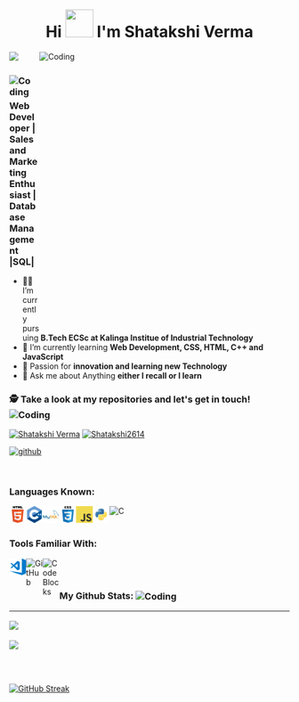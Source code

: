 <h1 align="center">Hi <img src="https://media3.giphy.com/media/Cmr1OMJ2FN0B2/giphy.gif?cid=ecf05e47gevsjg1quhdzo20yk2qaxl8j5h6tgvtjso4xp4sc&rid=giphy.gif&ct=g" width="50px" height="50"> I'm Shatakshi Verma</h1>
<img align="right" alt="Coding" width="450" height="500" src="https://media0.giphy.com/media/3ohhwJbytwUSJyvvHi/giphy.gif?cid=ecf05e47a9f7gh79ngbqvfdv9kd3o7gy2zaw3gbnndv1k9ru&rid=giphy.gif&ct=g">

![](https://komarev.com/ghpvc/?username=Shatakshi2614&color=yellow)
<h3> <img align="left" alt="Coding" width="45" height="45" src="https://media3.giphy.com/media/YFFGUPTPTRqIhwepA4/giphy.gif?cid=ecf05e47axda29lm4tp0hsiofk032f5n05y0qu1n4w0wib7x&rid=giphy.gif&ct=g"> Web Developer | Sales and Marketing Enthusiast | Database Management |SQL| </h3>



- 👨‍🏭 I’m currently pursuing **B.Tech ECSc at Kalinga Institue of Industrial Technology** 
- 🏫 I’m currently learning **Web Development, CSS, HTML, C++ 
     and JavaScript**
- 🥅 Passion for **innovation and learning new Technology**
- 💬 Ask me about Anything **either I recall or I learn**

### 🕵 Take a look at my repositories and let's get in touch! <img align="center" alt="Coding" width="60" height="45" src="https://raw.githubusercontent.com/ShahriarShafin/ShahriarShafin/main/Assets/handshake.gif">

<a href="https://www.linkedin.com/in/shatakshi-verma-b7044398/" target="blank"><img src="https://img.shields.io/badge/LinkedIn-0077B5?style=for-the-badge&logo=linkedin&logoColor=white" alt="Shatakshi Verma" /></a>
<a href="mailto:shatakshik91@gmail.com" target="_blank"><img src="https://img.shields.io/badge/Gmail-D14836?style=for-the-badge&logo=gmail&logoColor=white" alt="Shatakshi2614" /></a></p>
[<img src='https://img.icons8.com/nolan/64/github.png' alt='github' height='40'>](https://github.com/Shatakshi2614)


<br>

### Languages Known:


<img align="left" alt="HTML5" width="30px" src="https://raw.githubusercontent.com/github/explore/80688e429a7d4ef2fca1e82350fe8e3517d3494d/topics/html/html.png" />
<img align="left" alt="C++" width="30px" src="https://raw.githubusercontent.com/github/explore/80688e429a7d4ef2fca1e82350fe8e3517d3494d/topics/cpp/cpp.png" />
<img align="left" alt="MY SQL" width="30px" src="https://raw.githubusercontent.com/devicons/devicon/master/icons/mysql/mysql-original-wordmark.svg" />
<img align="left" alt="CSS3" width="30px" src="https://raw.githubusercontent.com/github/explore/80688e429a7d4ef2fca1e82350fe8e3517d3494d/topics/css/css.png" />
<img align="left" alt="JavaScript" width="30px" src="https://raw.githubusercontent.com/github/explore/80688e429a7d4ef2fca1e82350fe8e3517d3494d/topics/javascript/javascript.png" />
<img align="left" alt="Python" width="30px" src="https://raw.githubusercontent.com/github/explore/80688e429a7d4ef2fca1e82350fe8e3517d3494d/topics/python/python.png" />
<img align="left" alt="C" width="30px" src="https://upload.wikimedia.org/wikipedia/commons/thumb/1/18/C_Programming_Language.svg/1200px-C_Programming_Language.svg.png" />
<br>

<div>

<br>

</div>

### Tools Familiar With:
<img align="left" alt="Visual Studio Code" width="30px" src="https://raw.githubusercontent.com/github/explore/80688e429a7d4ef2fca1e82350fe8e3517d3494d/topics/visual-studio-code/visual-studio-code.png" />
<img align="left" alt="GitHub" width="30px" src="https://img.icons8.com/nolan/64/github.png" />
<img align="left" alt="CodeBlocks" width="30px" src="https://icon2.cleanpng.com/20180514/we/kisspng-code-blocks-integrated-development-environment-c-5af9eedfed4669.0618493515263290559719.jpg" />

<br><br>
### My Github Stats: <img align="center" alt="Coding" width="40" height="25" src="https://media4.giphy.com/media/dxn6fRlTIShoeBr69N/giphy.gif?cid=ecf05e47tzrpqckz7x24kizg6kdieg9idmlhw0mcplwfxj1a&rid=giphy.gif&ct=g%22%3E">

<hr/>

<a href="https://github.com/Shatakshi2614">
<img align="center" src="https://github-readme-stats.vercel.app/api?username=Shatakshi2614&show_icons=true&include_all_commits=true&theme=midnight-purple&count_private=true">
</a>
<br><br>
<a href="https://github.com/Shatakshi2614/github-readme-stats">
<img align="center" src="https://github-readme-stats.anuraghazra1.vercel.app/api/top-langs/?username=Shatakshi2614&layout=compact&theme=blue-yellow" />
</a>

<br><br>

[![GitHub Streak](https://github-readme-streak-stats.herokuapp.com/?user=Shatakshi2614)](https://git.io/streak-stats)

